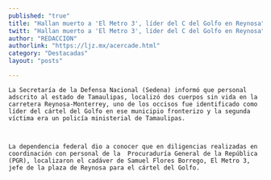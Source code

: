 ```yaml
---
published: "true"
title: "Hallan muerto a 'El Metro 3', líder del C del Golfo en Reynosa"
twitt: "Hallan muerto a 'El Metro 3', líder del C del Golfo en Reynosa"
author: "REDACCION"
authorlink: "https://ljz.mx/acercade.html"
category: "Destacadas"
layout: "posts"

---
```



  
    La Secretaría de la Defensa Nacional (Sedena) informó que personal adscrito al estado de Tamaulipas, localizó dos cuerpos sin vida en la carretera Reynosa-Monterrey, uno de los occisos fue identificado como líder del cártel del Golfo en ese municipio fronterizo y la segunda víctima era un policía ministerial de Tamaulipas.
  
  
  
    La dependencia federal dio a conocer que en diligencias realizadas en coordinación con personal de la  Procuraduría General de la República (PGR), localizaron el cadáver de Samuel Flores Borrego, El Metro 3, jefe de la plaza de Reynosa para el cártel del Golfo.
  

